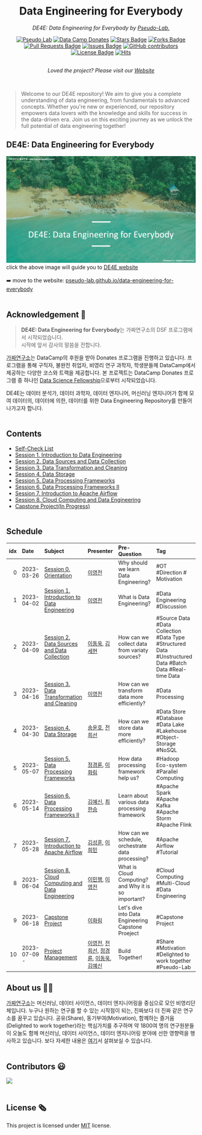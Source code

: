 <h1 align="center">Data Engineering for Everybody</h1>

<p align="center"><i>DE4E: Data Engineering for Everybody by <a href="https://pseudo-lab.com/">Pseudo-Lab.</a></i></p>

<div align="center">
<a href="https://pseudo-lab.com/"><img src="https://img.shields.io/badge/-PseudoLab-565CD8" alt="Pseudo Lab"/></a>
<a href="https://www.datacamp.com/donates"><img src="https://img.shields.io/badge/-Data Camp Donates-228b22" alt="Data Camp Donates"/></a>
<a href="https://github.com/Pseudo-Lab/data-engineering-for-everybody/stargazers"><img src="https://img.shields.io/github/stars/Pseudo-Lab/data-engineering-for-everybody" alt="Stars Badge"/></a>
<a href="https://github.com/Pseudo-Lab/data-engineering-for-everybody/network/members"><img src="https://img.shields.io/github/forks/Pseudo-Lab/data-engineering-for-everybody" alt="Forks Badge"/></a>
<a href="https://github.com/Pseudo-Lab/data-engineering-for-everybody/pulls"><img src="https://img.shields.io/github/issues-pr/Pseudo-Lab/data-engineering-for-everybody" alt="Pull Requests Badge"/></a>
<a href="https://github.com/Pseudo-Lab/data-engineering-for-everybody/issues"><img src="https://img.shields.io/github/issues/Pseudo-Lab/data-engineering-for-everybody" alt="Issues Badge"/></a>
<a href="https://github.com/Pseudo-Lab/data-engineering-for-everybody/graphs/contributors"><img alt="GitHub contributors" src="https://img.shields.io/github/contributors/Pseudo-Lab/data-engineering-for-everybody?color=2b9348"></a>
<a href="https://github.com/Pseudo-Lab/data-engineering-for-everybody/blob/master/LICENSE"><img src="https://img.shields.io/github/license/Pseudo-Lab/data-engineering-for-everybody?color=2b9348" alt="License Badge"/></a>
<a href="https://hits.seeyoufarm.com"><img src="https://hits.seeyoufarm.com/api/count/incr/badge.svg?url=https%3A%2F%2Fgithub.com%2FPseudo-Lab%2Fdata-engineering-for-everybody&count_bg=%2379C83D&title_bg=%23555555&icon=&icon_color=%23E7E7E7&title=hits&edge_flat=false" alt="Hits"/></a>
</div>
<br>
<p align="center"><i>Loved the project? Please visit our <a href="https://pseudo-lab.github.io/data-engineering-for-everybody">Website</a></i></p>
<br>

> Welcome to our DE4E repository! We aim to give you a complete understanding of data engineering, from fundamentals to advanced concepts. Whether you're new or experienced, our repository empowers data lovers with the knowledge and skills for success in the data-driven era. Join us on this exciting journey as we unlock the full potential of data engineering together!

<h2>DE4E: Data Engineering for Everybody</h2>

[![Data Engineering for Everybody](./img/de4e_main.png)](https://pseudo-lab.github.io/data-engineering-for-everybody)
click the above image will guide you to [DE4E website](https://pseudo-lab.github.io/data-engineering-for-everybody)<br></br>
➡️ move to the website: [pseudo-lab.github.io/data-engineering-for-everybody](https://pseudo-lab.github.io/data-engineering-for-everybody)
<br></br>

<h2>Acknowledgement 🙏</h2>

> **DE4E: Data Engineering for Everybody**는 가짜연구소의 DSF 프로그램에서 시작되었습니다. <br>시작에 앞서 감사의 말씀을 전합니다.

[가짜연구소](https://pseudo-lab.com/)는 DataCamp의 후원을 받아 Donates 프로그램을 진행하고 있습니다. 프로그램을 통해 구직자, 불완전 취업자, 비영리 연구 과학자, 학생분들께 DataCamp에서 제공하는 다양한 코스와 트랙을 제공합니다. 본 프로젝트는 DataCamp Donates 프로그램 중 하나인 [Data Science Fellowship](https://pseudo-lab.com/c9013228f63342b689a96e18c0db32c8)으로부터 시작되었습니다. 

DE4E는 데이터 분석가, 데이터 과학자, 데이터 엔지니어, 머신러닝 엔지니어가 함께 모여 데이터의, 데이터에 의한, 데이터를 위한 Data Engineering Repository를 만들어 나가고자 합니다.
<br></br>


<!-- [![Data Engineering for Everybody](./img/de4e_main.png)](https://pseudo-lab.github.io/data-engineering-for-everybody)
click the above will guide you <a src='https://pseudo-lab.github.io/data-engineering-for-everybody'>DE4E Website!</a> -->

<!-- [![Pseudo-Lab](https://img.shields.io/badge/-PseudoLab-565CD8)](https://pseudo-lab.com/)
[![Data Science Fellowship](https://img.shields.io/badge/-DSF-32CD32)](https://url.kr/58h2mq)
[![DataCamp Donates](https://img.shields.io/badge/-DataCampDonates-228b22)](https://www.datacamp.com/donates)
[![Hits](https://hits.seeyoufarm.com/api/count/incr/badge.svg?url=https%3A%2F%2Fgithub.com%2FPseudo-Lab%2Fdata-engineering-for-everybody&count_bg=%2379C83D&title_bg=%23555555&icon=&icon_color=%23E7E7E7&title=hits&edge_flat=false)](https://hits.seeyoufarm.com) -->

<h2>Contents</h2>

* [Self-Check List](https://pseudo-lab.github.io/data-engineering-for-everybody/docs/0_checklist/list.html)
* [Session 1. Introduction to Data Engineering](https://pseudo-lab.github.io/data-engineering-for-everybody/docs/1_introduction_to_data_engineering/main_page.html)
* [Session 2. Data Sources and Data Collection](https://pseudo-lab.github.io/data-engineering-for-everybody/docs/2_data_source_and_data_collection/template_main_page.html)
* [Session 3. Data Transformation and Cleaning](https://pseudo-lab.github.io/data-engineering-for-everybody/docs/3_data_transformation_and_cleaning/template_main_page.html)
* [Session 4. Data Storage](https://pseudo-lab.github.io/data-engineering-for-everybody/docs/4_data_storage/main_page.html)
* [Session 5. Data Processing Frameworks](https://pseudo-lab.github.io/data-engineering-for-everybody/docs/5_data_processing_frameworks_1/main_page.html)
* [Session 6. Data Processing Frameworks II](https://pseudo-lab.github.io/data-engineering-for-everybody/docs/6_data_processing_frameworks_2/template_main_page.html)
* [Session 7. Introduction to Apache Airflow]()
* [Session 8. Cloud Computing and Data Engineering](https://pseudo-lab.github.io/data-engineering-for-everybody/docs/8_cloud_computing_and_data_engineering/main_page.html)
* [Capstone Project(In Progress)]()
<br></br>

<h2>Schedule</h2>

| idx |    Date    |             Subject          |     Presenter  |       Pre-Question     |           Tag               | 
|----:|:-----------|:-----------------------------|:---------------|:---------------------- |:----------------------------|
| 0   | 2023-03-26 |[Session 0. Orientation ](url) | [이영전](https://github.com/Steve-YJ)| Why should we learn Data Engineering? | #OT #Direction # Motivation |
| 1   | 2023-04-02 |[Session 1. Introduction to Data Engineering ](url) | [이영전](https://github.com/Steve-YJ)| What is Data Engineering? | #Data Engineering #Discussion |
| 2   | 2023-04-09 |[Session 2. Data Sources and Data Collection](url) | [이동욱](https://github.com/ehddnr301), [김세현](https://github.com/sehyun-seankim)| How can we collect data from variaty sources? | #Source Data #Data Collection #Data Type #Structured Data #Unstructured Data #Batch Data #Real-time Data |
| 3   | 2023-04-16 |[Session 3. Data Transformation and Cleaning](url) | [이영전](https://github.com/Steve-YJ)| How can we transform data more efficiently? | #Data Processing |
| 4   | 2023-04-30 |[Session 4. Data Storage](url) | [송윤호](https://github.com/dbsgh3344), [전희선](https://github.com/heehehe)| How can we store data more efficiently? | #Data Store #Database #Data Lake #Lakehouse #Object-Storage #NoSQL |
| 5   | 2023-05-07 |[Session 5. Data Processing Frameworks](url) | [정경륜](https://github.com/ryuni-dev), [이화림](https://github.com/HWALIMLEE)| How data processing framework help us? | #Hadoop Eco-system #Parallel Computing |
| 6   | 2023-05-14 |[Session 6. Data Processing Frameworks II](url) | [김예신](https://github.com/yesinkim), [최한승](https://github.com/Henry-choi426)| Learn about various data processing framework | #Apache Spark #Apache Kafka #Apache Storm #Apache Flink |
| 7   | 2023-05-28 |[Session 7. Introduction to Apache Airflow](url) | [김성훈](https://github.com/tjdgns327), [이희민](https://github.com/sainthm) | How can we schedule, orchestrate data processing? | #Apache Airflow #Tutorial |
| 8   | 2023-06-04 |[Session 8. Cloud Computing and Data Engineering](url) | [이민행](https://github.com/PacoLee33), [이영전](https://github.com/Steve-YJ)| What is Cloud Computing? and Why it is so important? | #Cloud Computing #Multi-Cloud #Data Engineering |
| 9   | 2023-06-18 |[Capstone Project](url) | [이화림](https://github.com/HWALIMLEE)| Let's dive into Data Engineering Capstone Proeject | #Capstone Project |
| 10  | 2023-07-09 - |[Project Management](url) | [이영전](https://github.com/Steve-YJ), [전희선](https://github.com/heehehe), [정경륜](https://github.com/ryuni-dev), [이동욱](https://github.com/ehddnr301), [김예신](https://github.com/yesinkim)  | Build Together! | #Share #Motivation #Delighted to work together #Pseudo-Lab |

<h2>About us 👋🏼</h2>

[가짜연구소](https://pseudo-lab.com/)는 머신러닝, 데이터 사이언스, 데이터 엔지니어링을 중심으로 모인 비영리단체입니다. 누구나 원하는 연구를 할 수 있는 시작점이 되는, 진짜보다 더 진짜 같은 연구소를 꿈꾸고 있습니다. 공유(Share), 동기부여(Motivation), 함께하는 즐거움(Delighted to work together)라는 핵심가치를 추구하며 약 1800여 명의 연구원분들이 오늘도 함께 머신러닝, 데이터 사이언스, 데이터 엔지니어링 분야에 선한 영향력을 행사하고 있습니다. 보다 자세한 내용은 [여기](https://pseudo-lab.com/)서 살펴보실 수 있습니다.
<br></br>

<h2>Contributors 😃</h2>
<a href="https://github.com/pseudo-lab/data-engineering-for-everybody/graphs/contributors">
  <img src="https://contrib.rocks/image?repo=pseudo-lab/data-engineering-for-everybody" />
</a>
<br></br>

<h2>License 🗞</h2>

This project is licensed under [MIT](https://opensource.org/licenses/MIT) license.
